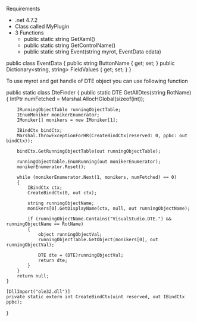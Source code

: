 Requirements
- .net 4.7.2
- Class called MyPlugin
- 3 Functions
    - public static string GetXaml()
    - public static string GetControlName()
    - public static string Event(string myrot, EventData edata)
 
public class EventData
{
    public string ButtonName { get; set; }
    public Dictionary<string, string> FieldValues { get; set; }
}

To use myrot and get handle of DTE object you can use following function

public static class DteFinder
{
    public static DTE GetAllDtes(string RotName)
    {
        IntPtr numFetched = Marshal.AllocHGlobal(sizeof(int));

        IRunningObjectTable runningObjectTable;
        IEnumMoniker monikerEnumerator;
        IMoniker[] monikers = new IMoniker[1];

        IBindCtx bindCtx;
        Marshal.ThrowExceptionForHR(CreateBindCtx(reserved: 0, ppbc: out bindCtx));

        bindCtx.GetRunningObjectTable(out runningObjectTable);

        runningObjectTable.EnumRunning(out monikerEnumerator);
        monikerEnumerator.Reset();

        while (monikerEnumerator.Next(1, monikers, numFetched) == 0)
        {
            IBindCtx ctx;
            CreateBindCtx(0, out ctx);

            string runningObjectName;
            monikers[0].GetDisplayName(ctx, null, out runningObjectName);

            if (runningObjectName.Contains("VisualStudio.DTE.") && runningObjectName == RotName)
            {
                object runningObjectVal;
                runningObjectTable.GetObject(monikers[0], out runningObjectVal);

                DTE dte = (DTE)runningObjectVal;
                return dte;
            }
        }
        return null;
    }

    [DllImport("ole32.dll")]
    private static extern int CreateBindCtx(uint reserved, out IBindCtx ppbc);
}
